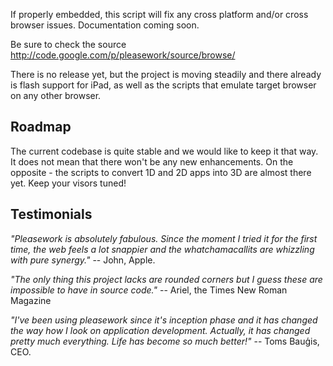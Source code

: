 If properly embedded, this script will fix any cross platform and/or cross browser issues. Documentation coming soon.

Be sure to check the source http://code.google.com/p/pleasework/source/browse/


There is no release yet, but the project is moving steadily and there already is flash support for iPad, as well as the scripts that emulate target browser on any other browser.

## Roadmap ##

The current codebase is quite stable and we would like to keep it that way.
It does not mean that there won't be any new enhancements. On the opposite - the scripts to convert 1D and 2D apps into 3D are almost there yet. Keep your visors tuned!

## Testimonials ##

_"Pleasework is absolutely fabulous. Since the moment I tried it for the first time, the web feels a lot snappier and the whatchamacallits are whizzling with pure synergy."_ -- John, Apple.

_"The only thing this project lacks are rounded corners but I guess these are impossible to have in source code."_ -- Ariel, the Times New Roman Magazine

_"I've been using pleasework since it's inception phase and it has changed the way how I look on application development. Actually, it has changed pretty much everything. Life has become so much better!"_ -- Toms Bauģis, CEO.